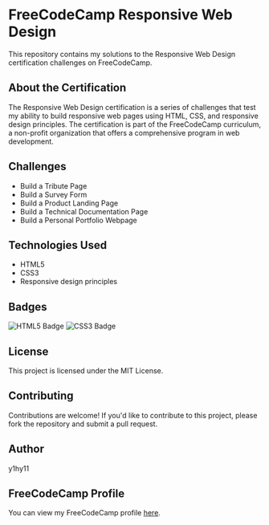 <!DOCTYPE html>
<html lang="en">
<body>
  <h1>FreeCodeCamp Responsive Web Design</h1>
  <p>This repository contains my solutions to the Responsive Web Design certification challenges on FreeCodeCamp.</p>
  <h2>About the Certification</h2>
  <p>The Responsive Web Design certification is a series of challenges that test my ability to build responsive web pages using HTML, CSS, and responsive design principles. The certification is part of the FreeCodeCamp curriculum, a non-profit organization that offers a comprehensive program in web development.</p>
  <h2>Challenges</h2>
  <ul>
    <li>Build a Tribute Page</li>
    <li>Build a Survey Form</li>
    <li>Build a Product Landing Page</li>
    <li>Build a Technical Documentation Page</li>
    <li>Build a Personal Portfolio Webpage</li>
  </ul>
  <h2>Technologies Used</h2>
  <ul>
    <li>HTML5</li>
    <li>CSS3</li>
    <li>Responsive design principles</li>
  </ul>
  <h2>Badges</h2>
  <img src="https://img.shields.io/badge/HTML5-E34F26?style=for-the-badge&logo=html5&logoColor=white" alt="HTML5 Badge">
  <img src="https://img.shields.io/badge/CSS3-1572B6?style=for-the-badge&logo=css3&logoColor=white" alt="CSS3 Badge">
  <h2>License</h2>
  <p>This project is licensed under the MIT License.</p>
  <h2>Contributing</h2>
  <p>Contributions are welcome! If you'd like to contribute to this project, please fork the repository and submit a pull request.</p>
  <h2>Author</h2>
  <p>y1hy11</p>
  <h2>FreeCodeCamp Profile</h2>
  <p>You can view my FreeCodeCamp profile <a href="https://www.freecodecamp.org/Y1hY1__">here</a>.</p>
</body>
</html>

